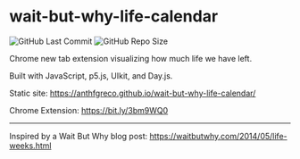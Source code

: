 # wait-but-why-life-calendar

![GitHub Last Commit](https://img.shields.io/github/last-commit/anthfgreco/wait-but-why-life-calendar)
![GitHub Repo Size](https://img.shields.io/github/repo-size/anthfgreco/wait-but-why-life-calendar)

Chrome new tab extension visualizing how much life we have left.

Built with JavaScript, p5.js, UIkit, and Day.js.

Static site: https://anthfgreco.github.io/wait-but-why-life-calendar/

Chrome Extension: https://bit.ly/3bm9WQ0

---

Inspired by a Wait But Why blog post: https://waitbutwhy.com/2014/05/life-weeks.html

